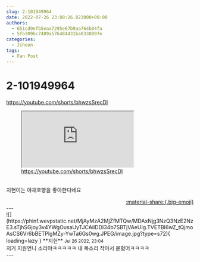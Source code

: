 ```yaml
---
slug: 2-101949964
date: 2022-07-26 23:00:26.023000+09:00
authors:
  - 651cd9efb5eaa7295e67b9aa764b04fa
  - 5fb309bc7489a576484431ba8338807e
categories:
  - Jiheon
tags:
  - Fan Post
---
```


# 2-101949964

<div class="post-container" markdown="1">
<div class="content-container md-sidebar__scrollwrap" markdown="1">

<a href="https://youtube.com/shorts/bhwzsSrecDI">https://youtube.com/shorts/bhwzsSrecDI</a>

<figure class="snippet" markdown="1">
<iframe src="https://youtube.com/embed/bhwzsSrecDI" title="What is this"></iframe>
<a href="https://youtube.com/shorts/bhwzsSrecDI">https://youtube.com/shorts/bhwzsSrecDI</a>
</figure>

<br>지헌이는 야채호빵을 좋아한다네요

</div>
</div>

<div style="text-align: right;" markdown="1">
<a href="https://weverse.io/fromis9/fanpost/2-101949964" style="text-align: right;">:material-share:{.big-emoji}</a>
</div>
---

<div class="comments-container md-sidebar__scrollwrap" markdown="1">
<div class="comment" markdown="1">
<div class='id-container' markdown="1">
![](https://phinf.wevpstatic.net/MjAyMzA2MjZfMTQw/MDAxNjg3NzQ3NzE2NzE3.sTjhSGjoy3v4YWgOusaUyTJCAiIDDI34b7SBTjVAeUIg.TVETBI6wZ_tQjmoAsCS6Vr6bBETPlgMZy-YwTa6Gs0wg.JPEG/image.jpg?type=s72){ loading=lazy }
**<span class="artist">지헌</span>** <small>Jul 26 2022, 23:04</small><br>
</div>
<div class='comment-body' markdown="1">
저거 지원언니 소리야ㅋㅋㅋㅋㅋ 내 목소리 작아서 묻혔어ㅋㅋㅋㅋ
</div>
</div>
</div>
---
